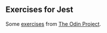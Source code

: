 ## Exercises for Jest

Some [exercises](https://www.theodinproject.com/lessons/node-path-javascript-testing-practice) from [The Odin Project](https://www.theodinproject.com).